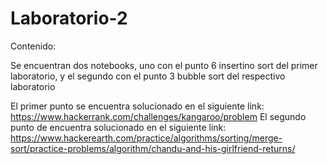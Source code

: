 # Laboratorio-2

Contenido:

Se encuentran dos notebooks, uno con el punto 6 insertino sort del primer laboratorio, y el segundo con el punto 3 bubble sort del respectivo laboratorio

El primer punto se encuentra solucionado en el siguiente link: https://www.hackerrank.com/challenges/kangaroo/problem 
El segundo punto de encuentra solucionado en el siguiente link: https://www.hackerearth.com/practice/algorithms/sorting/merge-sort/practice-problems/algorithm/chandu-and-his-girlfriend-returns/
